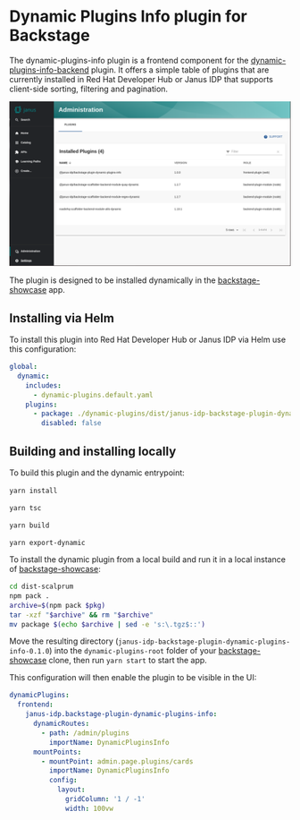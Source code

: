 # Dynamic Plugins Info plugin for Backstage

The dynamic-plugins-info plugin is a frontend component for the [dynamic-plugins-info-backend](https://github.com/janus-idp/backstage-showcase/tree/main/plugins/dynamic-plugins-info-backend) plugin. It offers a simple table of plugins that are currently installed in Red Hat Developer Hub or Janus IDP that supports client-side sorting, filtering and pagination.

![dynamic-plugins-info-screenshot](./images/screenshot-plugin-list.png)

The plugin is designed to be installed dynamically in the [backstage-showcase](https://github.com/janus-idp/backstage-showcase/tree/main) app.

## Installing via Helm

To install this plugin into Red Hat Developer Hub or Janus IDP via Helm use this configuration:

```yaml
global:
  dynamic:
    includes:
      - dynamic-plugins.default.yaml
    plugins:
      - package: ./dynamic-plugins/dist/janus-idp-backstage-plugin-dynamic-plugins-info
        disabled: false
```

## Building and installing locally

To build this plugin and the dynamic entrypoint:

`yarn install`

`yarn tsc`

`yarn build`

`yarn export-dynamic`

To install the dynamic plugin from a local build and run it in a local instance of [backstage-showcase](https://github.com/janus-idp/backstage-showcase/tree/main):

```bash
cd dist-scalprum
npm pack .
archive=$(npm pack $pkg)
tar -xzf "$archive" && rm "$archive"
mv package $(echo $archive | sed -e 's:\.tgz$::')
```

Move the resulting directory (`janus-idp-backstage-plugin-dynamic-plugins-info-0.1.0`) into the `dynamic-plugins-root` folder of your [backstage-showcase](https://github.com/janus-idp/backstage-showcase/tree/main) clone, then run `yarn start` to start the app.

This configuration will then enable the plugin to be visible in the UI:

```yaml
dynamicPlugins:
  frontend:
    janus-idp.backstage-plugin-dynamic-plugins-info:
      dynamicRoutes:
        - path: /admin/plugins
          importName: DynamicPluginsInfo
      mountPoints:
        - mountPoint: admin.page.plugins/cards
          importName: DynamicPluginsInfo
          config:
            layout:
              gridColumn: '1 / -1'
              width: 100vw
```
